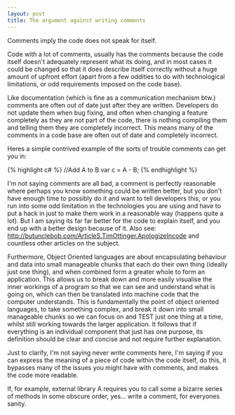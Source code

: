 ```yaml
---
layout: post
title: The argument against writing comments
---
```


Comments imply the code does not speak for itself.

Code with a lot of comments, usually has the comments because the code itself doesn't adequately represent what its doing, and in most cases it could be changed so that it does describe itself correctly without a huge amount of upfront effort (apart from a few oddities to do with technological limitations, or odd requirements imposed on the code base).

Like documentation (which is fine as a communication mechanism btw.) comments are often out of date just after they are written. Developers do not update them when bug fixing, and often when changing a feature completely as they are not part of the code, there is nothing compiling them and telling them they are completely incorrect. This means many of the comments in a code base are often out of date and completely incorrect. 

Heres a simple contrived example of the sorts of trouble comments can get you in:

{% highlight c# %}
//Add A to B
var c = A - B;
{% endhighlight %}


I'm not saying comments are all bad, a comment is perfectly reasonable where perhaps you know something could be written better, but you don't have enough time to possibly do it and want to tell developers this, or you run into some odd limitation in the technologies you are using and have to put a hack in just to make them work in a reasonable way (happens quite a lot). But I am saying its far far better for the code to explain itself, and you end up with a better design because of it. Also see: http://butunclebob.com/ArticleS.TimOttinger.ApologizeIncode and countless other articles on the subject. 

Furthermore, Object Oriented languages are about encapsulating behaviour and data into small manageable chunks that each do their own thing (ideally just one thing), and when combined form a greater whole to form an application. This allows us to break down and more easily visualise the inner workings of a program so that we can see and understand what is going on, which can then be translated into machine code that the computer understands. This is fundamentally the point of object oriented languages, to take something complex, and break it down into small manageable chunks so we can focus on and TEST just one thing at a time, whilst still working towards the larger application. It follows that if everything is an individual component that just has one purpose, its definition should be clear and concise and not require further explanation.

Just to clarify, I'm not saying never write comments here, I'm saying if you can express the meaning of a piece of code within the code itself, do this, it bypasses many of the issues you might have with comments, and makes the code more readable.

If, for example, external library A requires you to call some a bizarre series of methods in some obscure order, yes... write a comment, for everyones sanity.

